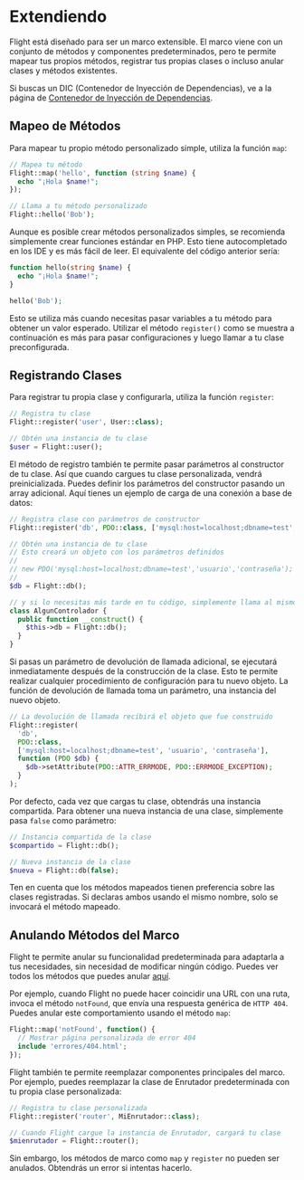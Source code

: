 # Extendiendo

Flight está diseñado para ser un marco extensible. El marco viene con un conjunto
de métodos y componentes predeterminados, pero te permite mapear tus propios métodos,
registrar tus propias clases o incluso anular clases y métodos existentes.

Si buscas un DIC (Contenedor de Inyección de Dependencias), ve a la página de
[Contenedor de Inyección de Dependencias](dependency-injection-container).

## Mapeo de Métodos

Para mapear tu propio método personalizado simple, utiliza la función `map`:

```php
// Mapea tu método
Flight::map('hello', function (string $name) {
  echo "¡Hola $name!";
});

// Llama a tu método personalizado
Flight::hello('Bob');
```

Aunque es posible crear métodos personalizados simples, se recomienda simplemente crear
funciones estándar en PHP. Esto tiene autocompletado en los IDE y es más fácil de leer.
El equivalente del código anterior sería:

```php
function hello(string $name) {
  echo "¡Hola $name!";
}

hello('Bob');
```

Esto se utiliza más cuando necesitas pasar variables a tu método para obtener un valor esperado. Utilizar el método `register()` como se muestra a continuación es más para pasar configuraciones y luego llamar a tu clase preconfigurada.

## Registrando Clases

Para registrar tu propia clase y configurarla, utiliza la función `register`:

```php
// Registra tu clase
Flight::register('user', User::class);

// Obtén una instancia de tu clase
$user = Flight::user();
```

El método de registro también te permite pasar parámetros al constructor de tu clase. Así que cuando cargues tu clase personalizada, vendrá preinicializada. Puedes definir los parámetros del constructor pasando un array adicional. Aquí tienes un ejemplo de carga de una conexión a base de datos:

```php
// Registra clase con parámetros de constructor
Flight::register('db', PDO::class, ['mysql:host=localhost;dbname=test', 'usuario', 'contraseña']);

// Obtén una instancia de tu clase
// Esto creará un objeto con los parámetros definidos
//
// new PDO('mysql:host=localhost;dbname=test','usuario','contraseña');
//
$db = Flight::db();

// y si lo necesitas más tarde en tu código, simplemente llama al mismo método de nuevo
class AlgunControlador {
  public function __construct() {
	$this->db = Flight::db();
  }
}
```

Si pasas un parámetro de devolución de llamada adicional, se ejecutará inmediatamente después de la construcción de la clase. Esto te permite realizar cualquier procedimiento de configuración para tu nuevo objeto. La función de devolución de llamada toma un parámetro, una instancia del nuevo objeto.

```php
// La devolución de llamada recibirá el objeto que fue construido
Flight::register(
  'db',
  PDO::class,
  ['mysql:host=localhost;dbname=test', 'usuario', 'contraseña'],
  function (PDO $db) {
    $db->setAttribute(PDO::ATTR_ERRMODE, PDO::ERRMODE_EXCEPTION);
  }
);
```

Por defecto, cada vez que cargas tu clase, obtendrás una instancia compartida. Para obtener una nueva instancia de una clase, simplemente pasa `false` como parámetro:

```php
// Instancia compartida de la clase
$compartido = Flight::db();

// Nueva instancia de la clase
$nueva = Flight::db(false);
```

Ten en cuenta que los métodos mapeados tienen preferencia sobre las clases registradas. Si declaras ambos usando el mismo nombre, solo se invocará el método mapeado.

## Anulando Métodos del Marco

Flight te permite anular su funcionalidad predeterminada para adaptarla a tus necesidades,
sin necesidad de modificar ningún código. Puedes ver todos los métodos que puedes anular [aquí](/learn/api).

Por ejemplo, cuando Flight no puede hacer coincidir una URL con una ruta, invoca el método `notFound`,
que envía una respuesta genérica de `HTTP 404`. Puedes anular este comportamiento
usando el método `map`:

```php
Flight::map('notFound', function() {
  // Mostrar página personalizada de error 404
  include 'errores/404.html';
});
```

Flight también te permite reemplazar componentes principales del marco.
Por ejemplo, puedes reemplazar la clase de Enrutador predeterminada con tu propia clase personalizada:

```php
// Registra tu clase personalizada
Flight::register('router', MiEnrutador::class);

// Cuando Flight cargue la instancia de Enrutador, cargará tu clase
$mienrutador = Flight::router();
```

Sin embargo, los métodos de marco como `map` y `register` no pueden ser anulados. Obtendrás un error si intentas hacerlo.